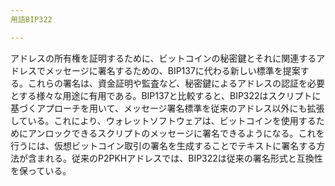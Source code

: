 ```yaml
---
用語BIP322

---
```

アドレスの所有権を証明するために、ビットコインの秘密鍵とそれに関連するアドレスでメッセージに署名するための、BIP137に代わる新しい標準を提案する。これらの署名は、資金証明や監査など、秘密鍵によるアドレスの認証を必要とする様々な用途に有用である。BIP137と比較すると、BIP322はスクリプトに基づくアプローチを用いて、メッセージ署名標準を従来のアドレス以外にも拡張している。これにより、ウォレットソフトウェアは、ビットコインを使用するためにアンロックできるスクリプトのメッセージに署名できるようになる。これを行うには、仮想ビットコイン取引の署名を生成することでテキストに署名する方法が含まれる。従来のP2PKHアドレスでは、BIP322は従来の署名形式と互換性を保っている。